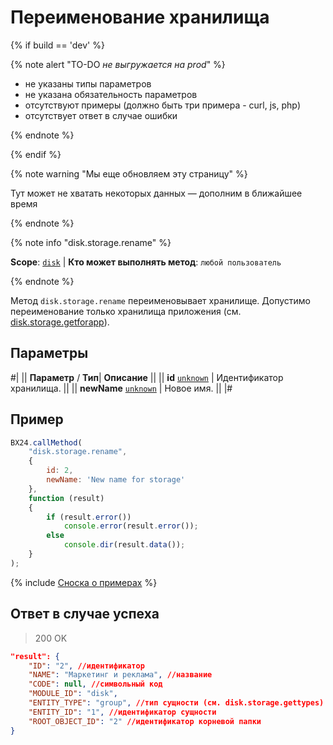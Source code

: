 # Переименование хранилища

{% if build == 'dev' %}

{% note alert "TO-DO _не выгружается на prod_" %}

- не указаны типы параметров
- не указана обязательность параметров
- отсутствуют примеры (должно быть три примера - curl, js, php)
- отсутствует ответ в случае ошибки

{% endnote %}

{% endif %}

{% note warning "Мы еще обновляем эту страницу" %}

Тут может не хватать некоторых данных — дополним в ближайшее время

{% endnote %}

{% note info "disk.storage.rename" %}

**Scope**: [`disk`](../../scopes/permissions.md) | **Кто может выполнять метод**: `любой пользователь`

{% endnote %}

Метод `disk.storage.rename` переименовывает хранилище. Допустимо переименование только хранилища приложения (см. [disk.storage.getforapp](./disk-storage-get-for-app.md)).

## Параметры

#|
||  **Параметр** / **Тип**| **Описание** ||
|| **id**
[`unknown`](../../data-types.md) | Идентификатор хранилища. ||
|| **newName**
[`unknown`](../../data-types.md) | Новое имя. ||
|#

## Пример

```js
BX24.callMethod(
    "disk.storage.rename",
    {
        id: 2,
        newName: 'New name for storage'
    },
    function (result)
    {
        if (result.error())
            console.error(result.error());
        else
            console.dir(result.data());
    }
);
```
{% include [Сноска о примерах](../../../_includes/examples.md) %}

## Ответ в случае успеха

> 200 OK

```json
"result": {
    "ID": "2", //идентификатор
    "NAME": "Маркетинг и реклама", //название
    "CODE": null, //символьный код
    "MODULE_ID": "disk",
    "ENTITY_TYPE": "group", //тип сущности (см. disk.storage.gettypes)
    "ENTITY_ID": "1", //идентификатор сущности
    "ROOT_OBJECT_ID": "2" //идентификатор корневой папки
}
```